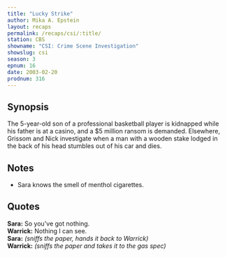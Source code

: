 ```yaml
---
title: "Lucky Strike"
author: Mika A. Epstein
layout: recaps
permalink: /recaps/csi/:title/
station: CBS
showname: "CSI: Crime Scene Investigation"
showslug: csi
season: 3
epnum: 16
date: 2003-02-20
prodnum: 316
---
```


## Synopsis

The 5-year-old son of a professional basketball player is kidnapped while his father is at a casino, and a $5 million ransom is demanded. Elsewhere, Grissom and Nick investigate when a man with a wooden stake lodged in the back of his head stumbles out of his car and dies.

## Notes

* Sara knows the smell of menthol cigarettes.

## Quotes

**Sara:** So you've got nothing.\
**Warrick:** Nothing I can see.\
**Sara:** _(sniffs the paper, hands it back to Warrick)_\
**Warrick:** _(sniffs the paper and takes it to the gas spec)_
